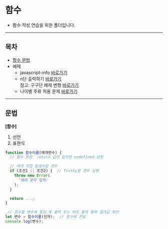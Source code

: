 # 함수
- 함수 작성 연습을 위한 폴더입니다.  

---

## 목차

- [함수 문법](#문법)
- 예제
  - javascript-info [바로가기](/javascript/04.function/04.function.js)
  - n단 출력하기 [바로가기](/javascript/04.function/multiplication.js)  
    참고: 구구단 예제 변형 [바로가기](/javascript/04.loop-condition/multiplation.js)
  - 나이별 주류 허용 문제 [바로가기](/javascript/04.function/drinking.js)

---

## 문법
**[함수]**
1. 선언
2. 표현식

```javascript
function 함수이름(매개변수) {
  // 함수 본문. return 값이 없으면 undefined 반환

  // 에러 직접 발생시킬 경우
  if (조건1 || 조건2) {  // Truthy할 경우 실행
    throw new Error(
      '에러 문구 입력'
    );
  }

  return ...;
}

 // 함수를 변수에 할당 후 출력 또는 바로 출력 통해 결과값 확인
let 변수 = 함수이름(인자);  // 함수에 전달
console.log(변수);
```  
